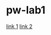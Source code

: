 # pw-lab1

[link 1](https://pw-lab1htmlreport.herokuapp.com/report.html)
[link 2](https://pw-lab1htmlreport.herokuapp.com/index.html)


